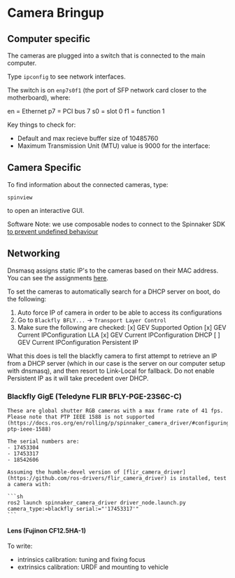 # Camera Bringup

## Computer specific

The cameras are plugged into a switch that is connected to the main computer.

Type `ipconfig` to see network interfaces.

The switch is on `enp7s0f1` (the port of SFP network card closer to the motherboard), where:

en = Ethernet
p7 = PCI bus 7
s0 = slot 0
f1 = function 1

Key things to check for:
- Default and max recieve buffer size of 10485760
- Maximum Transmission Unit (MTU) value is 9000 for the interface:

## Camera Specific

To find information about the connected cameras, type:

`spinview`

to open an interactive GUI.

Software Note: we use composable nodes to connect to the Spinnaker SDK [to prevent undefined behaviour](https://docs.ros.org/en/iron/p/spinnaker_camera_driver/)

## Networking
Dnsmasq assigns static IP's to the cameras based on their MAC address. You can see the assignments [here](../interfacing_bringup/README.md).

To set the cameras to automatically search for a DHCP server on boot, do the following:
1. Auto force IP of camera in order to be able to access its configurations
2. Go to `Blackfly BFLY...` -> `Transport Layer Control`
3. Make sure the following are checked:
[x] GEV Supported Option
[x] GEV Current IPConfiguration LLA
[x] GEV Current IPConfiguration DHCP
[ ] GEV Current IPConfiguration Persistent IP

What this does is tell the blackfly camera to first attempt to retrieve an IP from a DHCP server (which in our case is the server on our computer setup with dnsmasq), and then resort to Link-Local for fallback. Do not enable Persistent IP as it will take precedent over DHCP.


### Blackfly GigE (Teledyne FLIR BFLY-PGE-23S6C-C)

    These are global shutter RGB cameras with a max frame rate of 41 fps. Please note that PTP IEEE 1588 is not supported (https://docs.ros.org/en/rolling/p/spinnaker_camera_driver/#configuring-ptp-ieee-1588)

    The serial numbers are:
    - 17453304
    - 17453317
    - 18542606

    Assuming the humble-devel version of [flir_camera_driver](https://github.com/ros-drivers/flir_camera_driver) is installed, test a camera with:

    ```sh
    ros2 launch spinnaker_camera_driver driver_node.launch.py camera_type:=blackfly serial:="'17453317'"
    ```

#### Lens (Fujinon CF12.5HA-1)

To write:
- intrinsics calibration: tuning and fixing focus
- extrinsics calibration: URDF and mounting to vehicle
